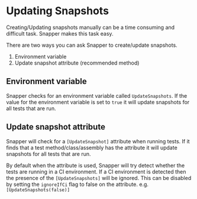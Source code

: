 # Updating Snapshots

Creating/Updating snapshots manually can be a time consuming and difficult task. Snapper makes this task easy.

There are two ways you can ask Snapper to create/update snapshots.

1. Environment variable
2. Update snapshot attribute (recommended method)

## Environment variable
Snapper checks for an environment variable called `UpdateSnapshots`. If the value for the environment variable is set to `true` it will update snapshots for all tests that are run.

## Update snapshot attribute
Snapper will check for a `[UpdateSnapshot]` attribute when running tests. If it finds that a test method/class/assembly has the attribute it will update snapshots for all tests that are run.

By default when the attribute is used, Snapper will try detect whether the tests are running in a CI environment. If a CI environment is detected then the presence of the `[UpdateSnapshots]` will be ignored.
This can be disabled by setting the `ignoreIfCi` flag to false on the attribute. e.g. `[UpdateSnapshots(false)]`
